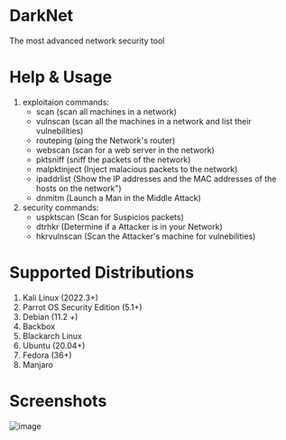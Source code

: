 # DarkNet
The most advanced network security tool

# Help & Usage

1. exploitaion commands:
    * scan (scan all machines in a network)
    * vulnscan (scan all the machines in a network and list their vulnebilities)
    * routeping (ping the Network's router)
    * webscan (scan for a web server in the network)
    * pktsniff (sniff the packets of the network)
    * malpktinject (Inject malacious packets to the network)
    * ipaddrlist (Show the IP addresses and the MAC addresses of the hosts on the network")
    * dnmitm (Launch a Man in the Middle Attack)
2. security commands:
    * uspktscan (Scan for Suspicios packets)
    * dtrhkr (Determine if a Attacker is in your Network)
    * hkrvulnscan (Scan the Attacker's machine for vulnebilities)

# Supported Distributions

1. Kali Linux (2022.3+)
2. Parrot OS Security Edition (5.1+)
3. Debian (11.2 +)
4. Backbox 
5. Blackarch Linux
6. Ubuntu (20.04+)
7. Fedora (36+)
8. Manjaro
    

# Screenshots
![image](https://user-images.githubusercontent.com/104187311/168632358-6d768cd0-d0c7-4cb3-bf82-10afcd08e2df.png)
